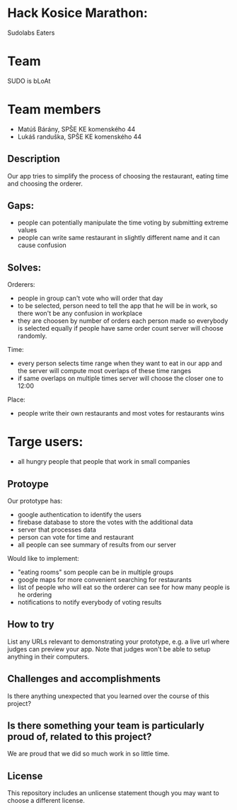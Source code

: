 # Hack Kosice Marathon: 
Sudolabs Eaters

# Team
SUDO is bLoAt

# Team members
 - Matúš Bárány, SPŠE KE komenského 44
 - Lukáš randuška, SPŠE KE komenského 44

## Description
Our app tries to simplify the process of choosing the restaurant, eating time and choosing the orderer.

## Gaps:
  - people can potentially manipulate the time voting by submitting extreme values
  - people can write same restaurant in slightly different name and it can cause confusion 
 
## Solves:
  Orderers:
   - people in group can't vote who will order that day
   - to be selected, person need to tell the app that he will be in work, so there won't be any confusion in workplace
   - they are choosen by number of orders each person made so everybody is selected equally if people have same order count server will choose randomly.
  
  Time:
   - every person selects time range when they want to eat in our app and the server will compute most overlaps of these time ranges
   - if same overlaps on multiple times server will choose the closer one to 12:00 
 
  Place:
   - people write their own restaurants and most votes for restaurants wins

# Targe users:
   - all hungry people that people that work in small companies


## Protoype
Our prototype has:
 - google authentication to identify the users
 - firebase database to store the votes with the additional data
 - server that processes data
 - person can vote for time and restaurant
 - all people can see summary of results from our server

Would like to implement:
 - "eating rooms" som people can be in multiple groups
 - google maps for more convenient searching for restaurants
 - list of people who will eat so the orderer can see for how many people is he ordering
 - notifications to notify everybody of voting results

## How to try
List any URLs relevant to demonstrating your prototype, e.g. a live url where judges can preview your app. Note that judges won't be able to setup anything in their computers.

## Challenges and accomplishments
Is there anything unexpected that you learned over the course of this project?

## Is there something your team is particularly proud of, related to this project?
We are proud that we did so much work in so little time.


## License
This repository includes an unlicense statement though you may want to choose a different license.
